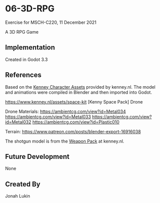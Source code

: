 # 06-3D-RPG
Exercise for MSCH-C220, 11 December 2021

A 3D RPG Game

## Implementation
Created in Godot 3.3

## References
Based on the [Kenney Character Assets](https://kenney.itch.io/kenney-character-assets) provided by kenney.nl. The model and animations were compiled in Blender and then imported into Godot.

https://www.kenney.nl/assets/space-kit [Kenny Space Pack] Drone

Drone Materials:
https://ambientcg.com/view?id=Metal034
https://ambientcg.com/view?id=Metal033
https://ambientcg.com/view?id=Metal032
https://ambientcg.com/view?id=Plastic010

Terrain:
https://www.patreon.com/posts/blender-export-16916038

The shotgun model is from the [Weapon Pack](https://kenney.nl/assets/weapon-pack) at kenney.nl.

## Future Development
None

## Created By
Jonah Lukin
